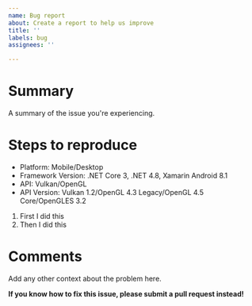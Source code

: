 ```yaml
---
name: Bug report
about: Create a report to help us improve
title: ''
labels: bug
assignees: ''

---
```


# Summary
A summary of the issue you're experiencing.

# Steps to reproduce
- Platform: Mobile/Desktop
- Framework Version: .NET Core 3, .NET 4.8, Xamarin Android 8.1
- API: Vulkan/OpenGL
- API Version: Vulkan 1.2/OpenGL 4.3 Legacy/OpenGL 4.5 Core/OpenGLES 3.2
1. First I did this
2. Then I did this

# Comments
Add any other context about the problem here.

**__If you know how to fix this issue, please submit a pull request instead!__**

